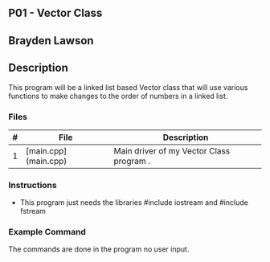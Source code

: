 ## P01 - Vector Class
## Brayden Lawson
## Description 

This program will be a linked list based Vector class that will use various functions
to make changes to the order of numbers in a linked list.

### Files

|   #   | File     | Description                      |
| :---: | -------- | -------------------------------- |
|   1   | [main.cpp] (main.cpp) | Main driver of my Vector Class program . |


### Instructions

- This program just needs the libraries #include iostream and
#include fstream

### Example Command

The commands are done in the program no user input.
